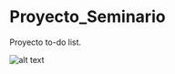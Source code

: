 # Proyecto_Seminario
Proyecto to-do list.

![alt text](https://areajugones.sport.es/wp-content/uploads/2021/09/shadows-house.jpg)
